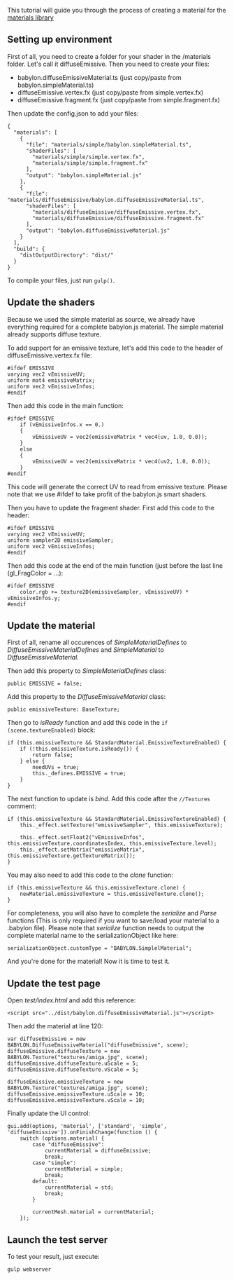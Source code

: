 This tutorial will guide you through the process of creating a material for the [materials library](https://github.com/BabylonJS/Babylon.js/tree/master/materialsLibrary)

## Setting up environment

First of all, you need to create a folder for your shader in the /materials folder. Let's call it diffuseEmissive.
Then you need to create your files:
* babylon.diffuseEmissiveMaterial.ts (just copy/paste from babylon.simpleMaterial.ts)
* diffuseEmissive.vertex.fx (just copy/paste from simple.vertex.fx)
* diffuseEmissive.fragment.fx (just copy/paste from simple.fragment.fx)

Then update the config.json to add your files:

```
{
  "materials": [
    {
      "file": "materials/simple/babylon.simpleMaterial.ts",
      "shaderFiles": [
        "materials/simple/simple.vertex.fx",
        "materials/simple/simple.fragment.fx"
      ],
      "output": "babylon.simpleMaterial.js"
    },
	{
      "file": "materials/diffuseEmissive/babylon.diffuseEmissiveMaterial.ts",
      "shaderFiles": [
        "materials/diffuseEmissive/diffuseEmissive.vertex.fx",
        "materials/diffuseEmissive/diffuseEmissive.fragment.fx"
      ],
      "output": "babylon.diffuseEmissiveMaterial.js"
    }
  ],
  "build": {
    "distOutputDirectory": "dist/"
  }
}
```

To compile your files, just run `gulp()`.

## Update the shaders

Because we used the simple material as source, we already have everything required for a complete babylon.js material.
The simple material already supports diffuse texture.

To add support for an emissive texture, let's add this code to the header of diffuseEmissive.vertex.fx file:

```
#ifdef EMISSIVE 
varying vec2 vEmissiveUV; 
uniform mat4 emissiveMatrix; 
uniform vec2 vEmissiveInfos; 
#endif 
```

Then add this code in the main function:

```
#ifdef EMISSIVE
	if (vEmissiveInfos.x == 0.)
	{
		vEmissiveUV = vec2(emissiveMatrix * vec4(uv, 1.0, 0.0));
	}
	else
	{
		vEmissiveUV = vec2(emissiveMatrix * vec4(uv2, 1.0, 0.0));
	}
#endif
```

This code will generate the correct UV to read from emissive texture. Please note that we use #ifdef to take profit of the babylon.js smart shaders.

Then you have to update the fragment shader. First add this code to the header:

```
#ifdef EMISSIVE
varying vec2 vEmissiveUV;
uniform sampler2D emissiveSampler;
uniform vec2 vEmissiveInfos;
#endif
```

Then add this code at the end of the main function (just before the last line (gl_FragColor = ...):

```
#ifdef EMISSIVE
	color.rgb += texture2D(emissiveSampler, vEmissiveUV) * vEmissiveInfos.y;
#endif
```

## Update the material

First of all, rename all occurences of *SimpleMaterialDefines* to *DiffuseEmissiveMaterialDefines* and *SimpleMaterial* to *DiffuseEmissiveMaterial*.

Then add this property to *SimpleMaterialDefines* class:

```
public EMISSIVE = false;
```

Add this property to the *DiffuseEmissiveMaterial* class:

```
public emissiveTexture: BaseTexture;
```

Then go to *isReady* function and add this code in the `if (scene.textureEnabled)` block:

```
if (this.emissiveTexture && StandardMaterial.EmissiveTextureEnabled) {
	if (!this.emissiveTexture.isReady()) {
    	return false;
    } else {
    	needUVs = true;
        this._defines.EMISSIVE = true;
	}
} 
```		

The next function to update is *bind*. Add this code after the `//Textures` comment:

```
if (this.emissiveTexture && StandardMaterial.EmissiveTextureEnabled) {
	this._effect.setTexture("emissiveSampler", this.emissiveTexture);

    this._effect.setFloat2("vEmissiveInfos", this.emissiveTexture.coordinatesIndex, this.emissiveTexture.level);
    this._effect.setMatrix("emissiveMatrix", this.emissiveTexture.getTextureMatrix());
}
```

You may also need to add this code to the *clone* function:

```
if (this.emissiveTexture && this.emissiveTexture.clone) {
	newMaterial.emissiveTexture = this.emissiveTexture.clone();
}
```		

For completeness, you will also have to complete the *serialize* and *Parse* functions (This is only required if you want to save/load your material to a .babylon file).
Please note that *serialize* function needs to output the complete material name to the serializationObject like here:

```
serializationObject.customType = "BABYLON.SimplelMaterial";
```

And you're done for the material! Now it is time to test it.

## Update the test page

Open *test/index.html* and add this reference:

```
<script src="../dist/babylon.diffuseEmissiveMaterial.js"></script>
```

Then add the material at line 120:

```
var diffuseEmissive = new BABYLON.DiffuseEmissiveMaterial("diffuseEmissive", scene); 
diffuseEmissive.diffuseTexture = new BABYLON.Texture("textures/amiga.jpg", scene); 
diffuseEmissive.diffuseTexture.uScale = 5; 
diffuseEmissive.diffuseTexture.vScale = 5; 

diffuseEmissive.emissiveTexture = new BABYLON.Texture("textures/amiga.jpg", scene); 
diffuseEmissive.emissiveTexture.uScale = 10; 
diffuseEmissive.emissiveTexture.vScale = 10;
```

Finally update the UI control:

```
gui.add(options, 'material', ['standard', 'simple', 'diffuseEmissive']).onFinishChange(function () {
	switch (options.material) {
		case "diffuseEmissive":
			currentMaterial = diffuseEmissive;
			break;
		case "simple":
			currentMaterial = simple;
			break;
		default:
			currentMaterial = std;
			break;
		}

		currentMesh.material = currentMaterial;
	});
```

## Launch the test server

To test your result, just execute:

```
gulp webserver
```

